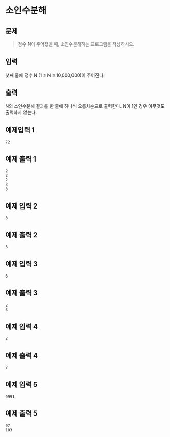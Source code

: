 # 소인수분해
## 문제
> 정수 N이 주어졌을 때, 소인수분해하는 프로그램을 작성하시오.
## 입력
첫째 줄에 정수 N (1 ≤ N ≤ 10,000,000)이 주어진다.
## 출력
N의 소인수분해 결과를 한 줄에 하나씩 오름차순으로 출력한다. N이 1인 경우 아무것도 출력하지 않는다.

## 예제입력 1
```
72
```
## 예제 출력 1
```
2
2
2
3
3
```
## 예제 입력 2
```
3
```
## 예제 출력 2
```
3
```
## 예제 입력 3
```
6
```
## 예제 출력 3
```
2
3
```
## 예제 입력 4
```
2
```
## 예제 출력 4
```
2
```
## 예제 입력 5
```
9991
```
## 예제 출력 5
```
97
103
```